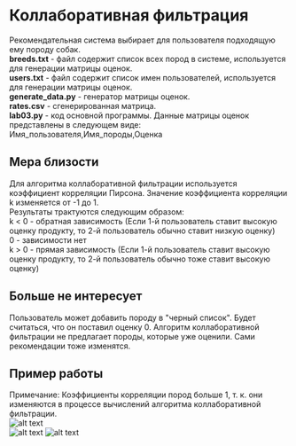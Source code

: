 # Коллаборативная фильтрация
Рекомендательная система выбирает для пользователя подходящую ему породу собак.  
**breeds.txt** - файл содержит список всех пород в системе, используется для генерации матрицы оценок.  
**users.txt** - файл содержит список имен пользователей, используется для генерации матрицы оценок.  
**generate_data.py** - генератор матрицы оценок.  
**rates.csv** - сгенерированная матрица.  
**lab03.py** - код основной программы.
Данные матрицы оценок представлены в следующем виде: 
Имя_пользователя,Имя_породы,Оценка  
## Мера близости  
Для алгоритма коллаборативной фильтрации используется коэффициент корреляции Пирсона. 
Значение коэффициента корреляции k изменяется от -1 до 1.  
Результаты трактуются следующим образом:  
k < 0 - обратная зависимость (Если 1-й пользователь ставит высокую оценку продукту, то 2-й пользователь обычно ставит низкую оценку)  
0 - зависимости нет  
k > 0 - прямая зависимость (Если 1-й пользователь ставит высокую оценку продукту, то 2-й пользователь обычно тоже ставит высокую оценку)  
## Больше не интересует
Пользователь может добавить породу в "черный список". Будет считаться, что он поставил оценку 0. Алгоритм коллаборативной фильтрации не предлагает породы, которые уже оценили. Сами рекомендации тоже изменятся.
## Пример работы
Примечание: Коэффициенты корреляции пород больше 1, т. к. они изменяются в процессе вычислений алгоритма коллаборативной фильтрации.  
![alt text](https://sun9-48.userapi.com/impf/qLW-R2vSQOBsHrF9y9hkXW1i-aaFXTDSNA_Lfw/lLJraPgWgN0.jpg?size=1099x573&quality=96&proxy=1&sign=7d90d4376843e6aae40a4e8e8edbbe54&type=album)  
![alt text](https://sun9-60.userapi.com/impf/re0JnUDCAGXAb_HVrsrI0hy6C9h9vTi_MEj2Nw/0-UPZph_euA.jpg?size=510x226&quality=96&proxy=1&sign=61225e3b8c35eb6cfa06ee44bbb53063&type=album)
![alt text](https://sun9-27.userapi.com/impf/nzSPwnPNnT8YqC3WZzgS9NeYzIHYlvh4IZvh0A/funTit0Kjho.jpg?size=662x516&quality=96&proxy=1&sign=dabf49203070039853217d1ebf61f4a0&type=album)
